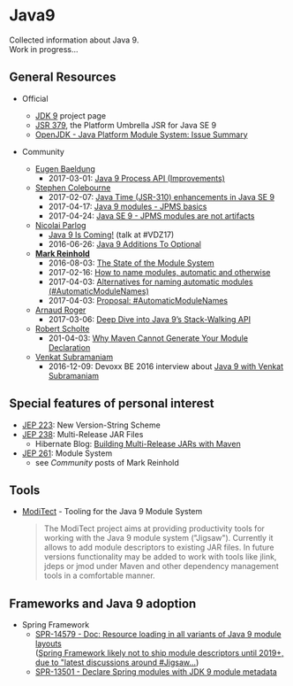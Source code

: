 # Java9

Collected information about Java 9.  
Work in progress...

## General Resources

* Official
  * [JDK 9](http://openjdk.java.net/projects/jdk9/) project page
  * [JSR 379](http://openjdk.java.net/projects/jdk9/spec/), the Platform Umbrella JSR for Java SE 9
  * [OpenJDK - Java Platform Module System: Issue Summary](http://openjdk.java.net/projects/jigsaw/spec/issues/)


* Community
  * [Eugen Baeldung](https://twitter.com/baeldung)
    * 2017-03-01: [Java 9 Process API (Improvements)](http://www.baeldung.com/java-9-process-api)
  * [Stephen Colebourne](https://twitter.com/jodastephen)
    * 2017-02-07: [Java Time (JSR-310) enhancements in Java SE 9](http://blog.joda.org/2017/02/java-time-jsr-310-enhancements-java-9.html)
    * 2017-04-17: [Java 9 modules - JPMS basics ](http://blog.joda.org/2017/04/java-9-modules-jpms-basics.html)
    * 2017-04-24: [Java SE 9 - JPMS modules are not artifacts ](http://blog.joda.org/2017/04/java-se-9-jpms-modules-are-not-artifacts.html)
  * [Nicolai Parlog](https://twitter.com/nipafx)
    * [Java 9 Is Coming!](http://slides.codefx.org/java-9/2017-02-23-voxxed-days-zuerich/index.html#/) (talk at #VDZ17)
    * 2016-06-26: [Java 9 Additions To Optional](http://blog.codefx.org/java/dev/java-9-optional/)
  * **[Mark Reinhold](https://twitter.com/mreinhold)**
    * 2016-08-03: [The State of the Module System](http://openjdk.java.net/projects/jigsaw/spec/sotms/)
    * 2017-02-16: [How to name modules, automatic and otherwise](http://mail.openjdk.java.net/pipermail/jpms-spec-experts/2017-February/000582.html)
    * 2017-04-03: [Alternatives for naming automatic modules (#AutomaticModuleNames)](http://mail.openjdk.java.net/pipermail/jpms-spec-experts/2017-April/000666.html)
    * 2017-04-03: [Proposal: #AutomaticModuleNames](http://mail.openjdk.java.net/pipermail/jpms-spec-experts/2017-April/000667.html)
  * [Arnaud Roger](https://twitter.com/arnaudroger)
    * 2017-03-06: [Deep Dive into Java 9’s Stack-Walking API](https://www.sitepoint.com/deep-dive-into-java-9s-stack-walking-api/)
  * [Robert Scholte](https://twitter.com/rfscholte)
    * 201-04-03: [Why Maven Cannot Generate Your Module Declaration](https://www.sitepoint.com/maven-cannot-generate-module-declaration/)
  * [Venkat Subramaniam](https://twitter.com/venkat_s)
    * 2016-12-09: Devoxx BE 2016 interview about [Java 9 with Venkat Subramaniam](https://www.youtube.com/watch?v=OjJBau4ZNyA)

## Special features of personal interest
* [JEP 223](http://openjdk.java.net/jeps/223): New Version-String Scheme
* [JEP 238](http://openjdk.java.net/jeps/238): Multi-Release JAR Files
  * Hibernate Blog: [Building Multi-Release JARs with Maven](http://in.relation.to/2017/02/13/building-multi-release-jars-with-maven/)
* [JEP 261](http://openjdk.java.net/jeps/261): Module System
  * see _Community_ posts of Mark Reinhold

## Tools

* [ModiTect](https://github.com/moditect/moditect) - Tooling for the Java 9 Module System  
  > The ModiTect project aims at providing productivity tools for working with the Java 9 module system ("Jigsaw"). Currently it allows to add module descriptors to existing JAR files. In future versions functionality may be added to work with tools like jlink, jdeps or jmod under Maven and other dependency management tools in a comfortable manner.

## Frameworks and Java 9 adoption
* Spring Framework
  * [SPR-14579 - Doc: Resource loading in all variants of Java 9 module layouts](https://jira.spring.io/browse/SPR-14579)<br/>([Spring Framework likely not to ship module descriptors until 2019+, due to "latest discussions around #Jigsaw...](https://jira.spring.io/browse/SPR-14579))
  * [SPR-13501 - Declare Spring modules with JDK 9 module metadata](https://jira.spring.io/browse/SPR-13501)
